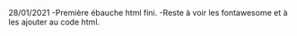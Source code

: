 28/01/2021
-Première ébauche html fini.
-Reste à voir les fontawesome et à les ajouter
au code html.